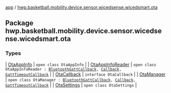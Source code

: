 [app](../index.md) / [hwp.basketball.mobility.device.sensor.wicedsense.wicedsmart.ota](.)

## Package hwp.basketball.mobility.device.sensor.wicedsense.wicedsmart.ota

### Types

| [OtaAppInfo](-ota-app-info/index.md) | `open class OtaAppInfo` |
| [OtaAppInfoReader](-ota-app-info-reader/index.md) | `open class OtaAppInfoReader : `[`BluetoothGattCallback`](https://developer.android.com/reference/android/bluetooth/BluetoothGattCallback.html)`, `[`Callback`](https://developer.android.com/reference/android/os/Handler/Callback.html)`, `[`GattTimeoutCallback`](../hwp.basketball.mobility.device.sensor.wicedsense.util/-gatt-request-manager/-gatt-timeout-callback/index.md) |
| [OtaCallback](-ota-callback/index.md) | `interface OtaCallback` |
| [OtaManager](-ota-manager/index.md) | `open class OtaManager : `[`BluetoothGattCallback`](https://developer.android.com/reference/android/bluetooth/BluetoothGattCallback.html)`, `[`Callback`](https://developer.android.com/reference/android/os/Handler/Callback.html)`, `[`GattTimeoutCallback`](../hwp.basketball.mobility.device.sensor.wicedsense.util/-gatt-request-manager/-gatt-timeout-callback/index.md) |
| [OtaSettings](-ota-settings/index.md) | `open class OtaSettings` |

